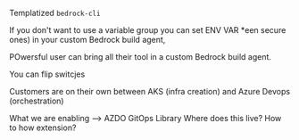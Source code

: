Templatized `bedrock-cli` 


If you don't want to use a variable group you can set ENV VAR *een secure ones) in your custom Bedrock build agent,

POwersful user can bring all their tool in a custom Bedrock build agent.

You can flip switcjes 

Customers are on their own between AKS (infra creation) and Azure Devops (orchestration)

What we are enabling --> AZDO GitOps Library 
    Where does this live?
    How to how extension? 